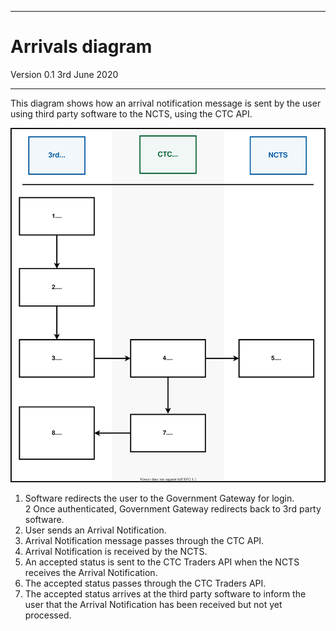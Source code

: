 ---
# Arrivals diagram

Version 0.1 3rd June 2020
***


This diagram shows how an arrival notification message is sent by the user using third party software to the NCTS, using the CTC API.

<img src="../../figures/sending-an-arrival-notification.svg"/>

1. Software redirects the user to the Government Gateway for login.   
2  Once authenticated, Government Gateway redirects back to 3rd party software.
3. User sends an Arrival Notification.
4. Arrival Notification message passes through the CTC API.
5. Arrival Notification is received by the NCTS.
6. An accepted status is sent to the CTC Traders API when the NCTS receives the Arrival Notification.
7. The accepted status passes through the CTC Traders API.
8. The accepted status arrives at the third party software to inform the user that the Arrival Notification has been received but not yet processed.
